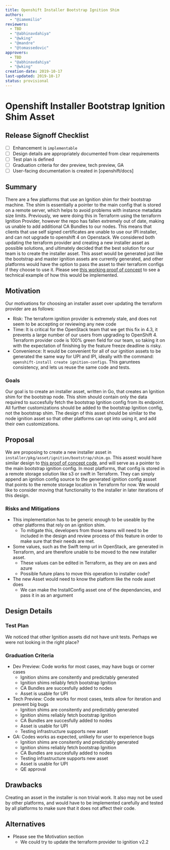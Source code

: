 ```yaml
---
title: Openshift Installer Bootstrap Ignition Shim
authors:
  - "@iamemilio"
reviewers:
  - TBD
  - "@abhinavdahiya"
  - "@wking"
  - "@mandre"
  - "@tomassedovic"
approvers:
  - TBD
  - "@abhinavdahiya"
  - "@wking"
creation-date: 2019-10-17
last-updated: 2019-10-17
status: provisional
---
```


# Openshift Installer Bootstrap Ignition Shim Asset

## Release Signoff Checklist

- [ ] Enhancement is `implementable`
- [ ] Design details are appropriately documented from clear requirements
- [ ] Test plan is defined
- [ ] Graduation criteria for dev preview, tech preview, GA
- [ ] User-facing documentation is created in [openshift/docs]

## Summary

There are a few platforms that use an Ignition shim for their bootstrap machine. The shim
is essentially a pointer to the main config that is stored on a remote server, which helps
to avoid problems with instance metadata size limits. Previously, we were doing
this in Terraform using the terraform Ignition Provider, however the repo has fallen extremely out
of date, making us unable to add additional CA Bundles to our nodes. This means that clients that
use self signed certificates are unable to use our IPI installer, and can not upgrade to openshift 4 on Openstack.
We considered both updating the terraform provider and creating a new installer asset as possible solutions, and ultimately decided
that the best solution for our team is to create the installer asset. This asset would be generated just like the bootstrap
and master ignition assets are currently generated, and other platforms would have the option to pass the asset to their
terraform configs if they choose to use it. Please see
[this working proof of concept](https://github.com/openshift/installer/pull/2544) to see a technical
example of how this would be implemented.

## Motivation

Our motivations for choosing an installer asset over updating the terraform provider are as follows:

- Risk: The terraform ignition provider is extremely stale, and does not seem to be accepting or reviewing any new code
- Time: It is critical for the OpenStack team that we get this fix in 4.3, it prevents a large number of our users from upgrading to OpenShift 4. Terraform provider code is 100% green field for our team, so taking it on with the expectation of finishing by the feature freeze deadline is risky.
- Convenience: It would be convenient for all of our ignition assets to be generated the same way for UPI and IPI, ideally with the command: `openshift-install create ignition-configs`. This garuntees consistency, and lets us reuse the same code and tests.

### Goals

Our goal is to create an installer asset, written in Go, that creates an Ignition
shim for the bootstrap node. This shim should contain only the data
required to succesfully fetch the bootstrap Ignition config from its endpoint.
All further customizations should be added to the bootstrap Ignition config, not
the bootstrap shim. The design of this asset should be similar to the node ignition
asset so that other platforms can opt into using it, and add their own customizations.

## Proposal

We are proposing to create a new installer asset in `installer/pkg/asset/ignition/bootstrap/shim.go`.
This assest would have similar design to [this proof of concept code](https://github.com/openshift/installer/pull/2544),
and will serve as a pointer to the main bootstrap ignition config. In most platforms, that config is stored
in a remote storage solution like s3 or swift in Terraform. They can simply append an ignition config source to the
generated ignition config assset that points to the remote storage location in Terraform for now. We would like to
consider moving that functionality to the installer in later iterations of this design.

### Risks and Mitigations

- This implementation has to be generic enough to be useable by the other platforms
that rely on an ignition shim.
  - To mitigate this, developers from those teams will
need to be included in the design and review process of this feature in order to
make sure that their needs are met.
- Some values, such as the Swift temp url in OpenStack, are generated in Terraform,
and are therefore unable to be moved to the new installer asset.
  - These values can be edited in Terraform, as they are on aws and azure
  - Possible future plans to move this operation to installer code?
- The new Asset would need to know the platform like the node asset does
  - We can make the InstallConfig asset one of the dependancies, and pass it in as an argument

## Design Details

### Test Plan

We noticed that other Ignition assets did not have unit tests. Perhaps we were not looking in the right place?

### Graduation Criteria

- Dev Preview: Code works for most cases, may have bugs or corner cases
  - Ignition shims are consitently and predictably generated
  - Ignition shims reliably fetch bootstrap Ignition
  - CA Bundles are succesfully added to nodes
  - Asset is usable for UPI
- Tech Preview: Code works for most cases, tests allow for iteration and prevent big bugs
  - Ignition shims are consitently and predictably generated
  - Ignition shims reliably fetch bootstrap Ignition
  - CA Bundles are succesfully added to nodes
  - Asset is usable for UPI
  - Testing infrastructure supports new asset
- GA: Codes works as expected, unlikely for user to experience bugs
  - Ignition shims are consitently and predictably generated
  - Ignition shims reliably fetch bootstrap Ignition
  - CA Bundles are succesfully added to nodes
  - Testing infrastructure supports new asset
  - Asset is usable for UPI
  - QE approval

## Drawbacks

Creating an asset in the installer is non trivial work. It also may not be used by other platforms, and would
have to be implemented carefully and tested by all platforms to make sure that it does not affect their code.

## Alternatives

- Please see the Motivation section
  - We could try to update the terraform provider to ignition v2.2
